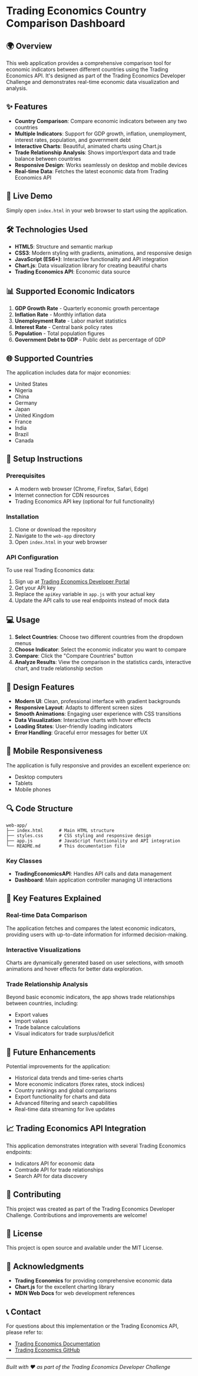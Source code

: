 # Trading Economics Country Comparison Dashboard

## 🌍 Overview

This web application provides a comprehensive comparison tool for economic indicators between different countries using the Trading Economics API. It's designed as part of the Trading Economics Developer Challenge and demonstrates real-time economic data visualization and analysis.

## ✨ Features

- **Country Comparison**: Compare economic indicators between any two countries
- **Multiple Indicators**: Support for GDP growth, inflation, unemployment, interest rates, population, and government debt
- **Interactive Charts**: Beautiful, animated charts using Chart.js
- **Trade Relationship Analysis**: Shows import/export data and trade balance between countries
- **Responsive Design**: Works seamlessly on desktop and mobile devices
- **Real-time Data**: Fetches the latest economic data from Trading Economics API

## 🚀 Live Demo

Simply open `index.html` in your web browser to start using the application.

## 🛠️ Technologies Used

- **HTML5**: Structure and semantic markup
- **CSS3**: Modern styling with gradients, animations, and responsive design
- **JavaScript (ES6+)**: Interactive functionality and API integration
- **Chart.js**: Data visualization library for creating beautiful charts
- **Trading Economics API**: Economic data source

## 📊 Supported Economic Indicators

1. **GDP Growth Rate** - Quarterly economic growth percentage
2. **Inflation Rate** - Monthly inflation data
3. **Unemployment Rate** - Labor market statistics
4. **Interest Rate** - Central bank policy rates
5. **Population** - Total population figures
6. **Government Debt to GDP** - Public debt as percentage of GDP

## 🌐 Supported Countries

The application includes data for major economies:
- United States
- Nigeria
- China
- Germany
- Japan
- United Kingdom
- France
- India
- Brazil
- Canada

## 🔧 Setup Instructions

### Prerequisites
- A modern web browser (Chrome, Firefox, Safari, Edge)
- Internet connection for CDN resources
- Trading Economics API key (optional for full functionality)

### Installation
1. Clone or download the repository
2. Navigate to the `web-app` directory
3. Open `index.html` in your web browser

### API Configuration
To use real Trading Economics data:
1. Sign up at [Trading Economics Developer Portal](http://developer.tradingeconomics.com)
2. Get your API key
3. Replace the `apiKey` variable in `app.js` with your actual key
4. Update the API calls to use real endpoints instead of mock data

## 💻 Usage

1. **Select Countries**: Choose two different countries from the dropdown menus
2. **Choose Indicator**: Select the economic indicator you want to compare
3. **Compare**: Click the "Compare Countries" button
4. **Analyze Results**: View the comparison in the statistics cards, interactive chart, and trade relationship section

## 🎨 Design Features

- **Modern UI**: Clean, professional interface with gradient backgrounds
- **Responsive Layout**: Adapts to different screen sizes
- **Smooth Animations**: Engaging user experience with CSS transitions
- **Data Visualization**: Interactive charts with hover effects
- **Loading States**: User-friendly loading indicators
- **Error Handling**: Graceful error messages for better UX

## 📱 Mobile Responsiveness

The application is fully responsive and provides an excellent experience on:
- Desktop computers
- Tablets
- Mobile phones

## 🔍 Code Structure

```
web-app/
├── index.html      # Main HTML structure
├── styles.css      # CSS styling and responsive design
├── app.js          # JavaScript functionality and API integration
└── README.md       # This documentation file
```

### Key Classes

- **TradingEconomicsAPI**: Handles API calls and data management
- **Dashboard**: Main application controller managing UI interactions

## 🌟 Key Features Explained

### Real-time Data Comparison
The application fetches and compares the latest economic indicators, providing users with up-to-date information for informed decision-making.

### Interactive Visualizations
Charts are dynamically generated based on user selections, with smooth animations and hover effects for better data exploration.

### Trade Relationship Analysis
Beyond basic economic indicators, the app shows trade relationships between countries, including:
- Export values
- Import values
- Trade balance calculations
- Visual indicators for trade surplus/deficit

## 🚀 Future Enhancements

Potential improvements for the application:
- Historical data trends and time-series charts
- More economic indicators (forex rates, stock indices)
- Country rankings and global comparisons
- Export functionality for charts and data
- Advanced filtering and search capabilities
- Real-time data streaming for live updates

## 📈 Trading Economics API Integration

This application demonstrates integration with several Trading Economics endpoints:
- Indicators API for economic data
- Comtrade API for trade relationships
- Search API for data discovery

## 🤝 Contributing

This project was created as part of the Trading Economics Developer Challenge. Contributions and improvements are welcome!

## 📄 License

This project is open source and available under the MIT License.

## 🙏 Acknowledgments

- **Trading Economics** for providing comprehensive economic data
- **Chart.js** for the excellent charting library
- **MDN Web Docs** for web development references

## 📞 Contact

For questions about this implementation or the Trading Economics API, please refer to:
- [Trading Economics Documentation](https://docs.tradingeconomics.com)
- [Trading Economics GitHub](https://github.com/tradingeconomics/tradingeconomics)

---

*Built with ❤️ as part of the Trading Economics Developer Challenge*